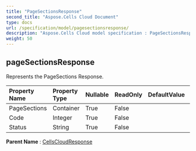 ```yaml
---
title: "PageSectionsResponse"
second_title: "Aspose.Cells Cloud Document"
type: docs
url: /specification/model/pagesectionsresponse/
description: "Aspose.Cells Cloud model specification : PageSectionsResponse. Effortlessly handle Excel and other spreadsheet documents with features like opening, generating, editing, splitting, merging, comparing, and converting."
weight: 50
---
```


## **pageSectionsResponse**

Represents the PageSections Response. 

| Property Name | Property Type | Nullable |  ReadOnly | DefaultValue | Description | 
| :- | :- | :- |:- |  :- | :- |
| PageSections | Container | True |  False |  |  |  
| Code | Integer | True |  False |  |  |  
| Status | String | True |  False |  |  |  

**Parent Name** : [CellsCloudResponse](cellscloudresponse)

